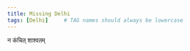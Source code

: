 ```yaml
---
title: Missing Delhi
tags: [Delhi]     # TAG names should always be lowercase
---
```

न कंचित् शाश्वतम्
